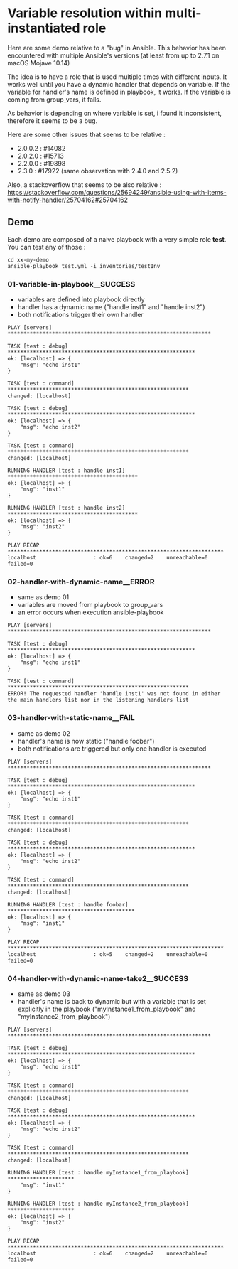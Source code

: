# Variable resolution within multi-instantiated role

Here are some demo relative to a "bug" in Ansible.
This behavior has been encountered with multiple Ansible's versions (at least from up to 2.7.1 on macOS Mojave 10.14)

The idea is to have a role that is used multiple times with different inputs. It works well until you have a dynamic handler that depends on variable. If the variable for handler's name is defined in playbook, it works. If the variable is coming from group_vars, it fails.

As behavior is depending on where variable is set, i found it inconsistent, therefore it seems to be a bug.

Here are some other issues that seems to be relative :

- 2.0.0.2 : #14082
- 2.0.2.0 : #15713
- 2.2.0.0 : #19898
- 2.3.0 : #17922 (same observation with 2.4.0 and 2.5.2)

Also, a stackoverflow that seems to be also relative : https://stackoverflow.com/questions/25694249/ansible-using-with-items-with-notify-handler/25704162#25704162

## Demo

Each demo are composed of a naive playbook with a very simple role **test**.
You can test any of those :

    cd xx-my-demo
    ansible-playbook test.yml -i inventories/testInv

### 01-variable-in-playbook\_\_SUCCESS

- variables are defined into playbook directly
- handler has a dynamic name ("handle inst1" and "handle inst2")
- both notifications trigger their own handler

```
PLAY [servers] ****************************************************************

TASK [test : debug] ***********************************************************
ok: [localhost] => {
    "msg": "echo inst1"
}

TASK [test : command] *********************************************************
changed: [localhost]

TASK [test : debug] ***********************************************************
ok: [localhost] => {
    "msg": "echo inst2"
}

TASK [test : command] *********************************************************
changed: [localhost]

RUNNING HANDLER [test : handle inst1] *****************************************
ok: [localhost] => {
    "msg": "inst1"
}

RUNNING HANDLER [test : handle inst2] *****************************************
ok: [localhost] => {
    "msg": "inst2"
}

PLAY RECAP ********************************************************************
localhost                  : ok=6    changed=2    unreachable=0    failed=0
```

### 02-handler-with-dynamic-name\_\_ERROR

- same as demo 01
- variables are moved from playbook to group_vars
- an error occurs when execution ansible-playbook

```
PLAY [servers] ****************************************************************

TASK [test : debug] ***********************************************************
ok: [localhost] => {
    "msg": "echo inst1"
}

TASK [test : command] *********************************************************
ERROR! The requested handler 'handle inst1' was not found in either the main handlers list nor in the listening handlers list
```

### 03-handler-with-static-name\_\_FAIL

- same as demo 02
- handler's name is now static ("handle foobar")
- both notifications are triggered but only one handler is executed

```
PLAY [servers] ****************************************************************

TASK [test : debug] ***********************************************************
ok: [localhost] => {
    "msg": "echo inst1"
}

TASK [test : command] *********************************************************
changed: [localhost]

TASK [test : debug] ***********************************************************
ok: [localhost] => {
    "msg": "echo inst2"
}

TASK [test : command] *********************************************************
changed: [localhost]

RUNNING HANDLER [test : handle foobar] ****************************************
ok: [localhost] => {
    "msg": "inst1"
}

PLAY RECAP ********************************************************************
localhost                  : ok=5    changed=2    unreachable=0    failed=0
```

### 04-handler-with-dynamic-name-take2\_\_SUCCESS

- same as demo 03
- handler's name is back to dynamic but with a variable that is set explicitly in the playbook ("myInstance1_from_playbook" and "myInstance2_from_playbook")

```
PLAY [servers] ****************************************************************

TASK [test : debug] ***********************************************************
ok: [localhost] => {
    "msg": "echo inst1"
}

TASK [test : command] *********************************************************
changed: [localhost]

TASK [test : debug] ***********************************************************
ok: [localhost] => {
    "msg": "echo inst2"
}

TASK [test : command] *********************************************************
changed: [localhost]

RUNNING HANDLER [test : handle myInstance1_from_playbook] *********************
    "msg": "inst1"
}

RUNNING HANDLER [test : handle myInstance2_from_playbook] *********************
ok: [localhost] => {
    "msg": "inst2"
}

PLAY RECAP ********************************************************************
localhost                  : ok=6    changed=2    unreachable=0    failed=0
```
